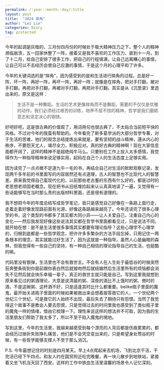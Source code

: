 ```yaml
---
permalink: /:year-:month-:day/:title
layout: post
title:  "2024 摔角"
author: "Lei Lie"
categories: Diary
tag: protected
---
```


今年的起调是灰暗的，三月份四月份的时候处于极大精神压力之下，整个人的精神濒临崩溃，五一回家休整了一阵，接着又是我不喜欢的工作压力，直到十一月。到了十二月，给自己安排了很多工作，把自己的行程填满，让自己远离糟心的事情，让自己可以不去经历会使自己应激的事情，于是这个月的心理平和了许多。

今年的关键词选的是“摔角”，因为感受到的是和生活进行摔角的过程。总是好一阵，坏一阵，再好一阵，再坏一阵，再好一阵；就像是在摔角，把对手打翻，被对手打翻，再把对手打翻，再被对手打翻，再把对手打翻。其实是从《沉思录》里选出来的，原文是这样：

>  生活不是一种舞蹈。生活的艺术更像摔角而不是舞蹈，需要的不仅仅是优雅的动作。我们必须经过艰苦的训练，培养不屈不挠的精神，哲学是我们磨砺意志和坚定决心的钢铁。 

好吧好吧，这是很古典的价值观了，用词用句也很古典了，不太贴合当前短平快的风格。不过对今年的我蛮有帮助的。今年看完了斯多葛学派的大部分哲学专著，对于生活的苦难，他们的观念总结提炼出来就是，要有坚韧的战斗精神，遵从内心的秩序，不要怨天尤人，竭尽全力，积极应对。真的好古典的精神啊！现在大家信息面都开阔了，这样的精神不是超绝纯牛马么。只要别在工作上投入太多感情，我觉得作为一种指导精神来说足够实用，起码在自己个人的生活态度上足够实用。

因为读完了一点点微不足道九牛一毛的书，再结合自己对生活的默默观察记录，发现两千多年前的书里面写的内容居然还有点道理，古人的智慧也不比现代人的智慧差。原来我觉得自己蛮现代化的，以前那些老古董的东西有什么好的，都是过时的老思想老顽固老概念。现在把书从旧纸堆捡起来认认真真地读了一遍，又觉得有一些话能够写在当时那么贵的出版材料里面，还是很有道理的。

我不想把今年的年度总结写成哲学笔记，我只是感觉自己好像在一条路上面行走，走着走着好像发现路前面有光源，好像这条路越来越亮了。今年还读完了很多心理学的书，这个类型的书都多了其实都大同小异——让人关爱自己，注重自己内心的变化——然后我发现好像这些说法其实都在哲学书里面都看见过，只是说法不同。就开始在想：是不是生活里很多事情其实都要有理论指导？这些心理学不心理学的，归根到底都是一些哲学观念，把许许多多繁杂的方法手段忘掉，只用记住一两条根本的理念，其实就能过好生活了，因为这就是一种指导。虽然人心是幽暗的森林，但我觉得有一些自己的坚持，有一种自己相信的理论指导自己的生活，也挺酷的嘛。

代码里没有银弹，生活里也不会有救世主。不会有人在人生处于最低谷的时候突然狂奔整条街到你面前跟你表白然后就接吻然后就结婚然后生活里所有的烦恼都会消失不见然后就会快乐幸福一辈子。真正的救世主就只能是自己。写到这里我就想到原来看见过的粥酒理论，大意是说清晨的粥、深夜的酒比不上饿时的粥、倦时的酒，不是这碗粥、这杯酒不好，只是适逢其时比什么都重要。belike瓶子里面的魔鬼，最开始关进瓶子里面的时候如果被救出来会想着报答救它的人，一个世纪两个世纪三个世纪，可是救它的人始终不出现，最后失去了期待只有怨恨。当然了我觉得这个故事不是教会人要去怨恨，只是觉得过去的时间里我也感受到了类似瓶子里的魔鬼一样的情绪，借由它梳理一下。理性来说这样的想法并不可取，因为我的生活里朋友们帮助了我太多了，所以不至于陷入魔鬼的境地。

写到这里，今年的生活里，我越来越感受到每个漂亮的人背后都是伤痕累累的，都会经历过挫折失败挣扎痛苦，他们是不会凭空变出来的，只是希望身处莺谷的时候，有一些哲学能够支撑人不至于那么消沉。

P.S. 今年最想记住的时刻是四月某天。早上4点爬起来去机场，飞到北京干活，干完活已经下午四点。和友人约在国贸附近吃完晚餐，再一块儿散步到地铁站，紧接着又坐飞机当天回了西安。这样的工作中铁血生活里温馨的场景令人记忆深刻。
